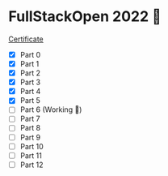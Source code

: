 # FullStackOpen 2022 🌱

[Certificate](https://https://studies.cs.helsinki.fi/stats/api/certificate/fullstackopen/en/d9825e89e9805a1155b27e16532a4d85)

- [x] Part 0
- [x] Part 1
- [x] Part 2
- [x] Part 3
- [x] Part 4
- [x] Part 5
- [ ] Part 6 (Working 📌)
- [ ] Part 7
- [ ] Part 8
- [ ] Part 9
- [ ] Part 10
- [ ] Part 11
- [ ] Part 12
